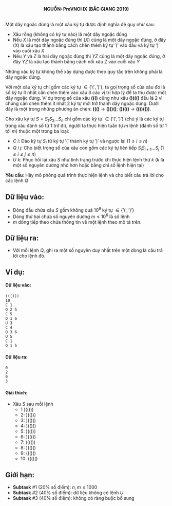 **<center>NGUỒN: PreVNOI Ⅸ (BẮC GIANG 2019)</center>**
<br>

Một dãy ngoặc đúng là một xâu ký tự được định nghĩa đệ quy như sau:

- Xâu rỗng (không có ký tự nào) là một dãy ngoặc đúng
- Nếu $X$ là một dãy ngoặc đúng thì $(X)$ cũng là một dãy ngoặc đúng, ở đây $(X)$ là xâu tạo thành bằng cách chèn thêm ký tự $'('$ vào đầu và ký tự $')'$ vào cuối xâu $X$
- Nếu $Y$ và $Z$ là hai dãy ngoặc đúng thì $YZ$ cũng là một dãy ngoặc đúng, ở đây $YZ$ là xâu tạo thành bằng cách nối xâu $Z$ vào cuối xâu $Y$

Những xâu ký tự không thể xây dựng được theo quy tắc trên không phải là dãy ngoặc đúng.

Với một xâu ký tự chỉ gồm các ký tự $∈\{'(',')'\}$, ta gọi trọng số của xâu đó là số ký tự ít nhất cần chèn thêm vào xâu ở các vị trí hợp lý để ta thu được một dãy ngoặc đúng. Ví dụ trọng số của xâu **((()** cũng như xâu **())(()** đều là $2$ vì chúng cần chèn thêm ít nhất $2$ ký tự mới trở thành dãy ngoặc đúng. Dưới đây là một trong những phương án chèn: **((()** $→$ **()()()**; **())(()** $→$ **(())(())**.

Cho xâu ký tự $S=S_1 S_2…S_n$ chỉ gồm các ký tự $∈\{'(',')'\}$ (chú ý là các ký tự trong xâu đánh số từ $1$ trở đi), người ta thực hiện tuần tự $m$ lệnh (đánh số từ $1$ tới $m$) thuộc một trong ba loại:
- $C\ i$: Đảo ký tự $S_i$ từ ký tự $'('$ thành ký tự $')'$ và ngược lại $(1≤i≤n)$
- $Q\ i\ j$: Cho biết trọng số của xâu con gồm các ký tự liên tiếp $S_i S_{i+1}…S_j\ (1≤i≤j≤n)$
- $U\ k$: Phục hồi lại xâu $S$ như tình trạng trước khi thực hiện lệnh thứ $k$ ($k$ là một số nguyên dương nhỏ hơn hoặc bằng chỉ số lệnh hiện tại)

**Yêu cầu**: Hãy mô phỏng quá trình thực hiện lệnh và cho biết câu trả lời cho các lệnh $Q$

## Dữ liệu vào:
- Dòng đầu chứa xâu $S$ gồm không quá $10^6$ ký tự $∈\{'(',')'\}$
- Dòng thứ hai chứa số nguyên dương $m≤10^6$ là số lệnh
- $m$ dòng tiếp theo chứa thông tin về một lệnh theo mô tả trên.

## Dữ liệu ra:
- Với mỗi lệnh $Q$, ghi ra một số nguyên duy nhất trên một dòng là câu trả lời cho lệnh đó.

## Ví dụ:
#### Dữ liệu vào:
```
((()))
10
C 1
Q 2 5
C 5
Q 1 6
U 3
C 4
Q 3 6
U 5
C 1
Q 1 5
```

#### Dữ liệu ra:
```
0
2
0
3
```

#### Giải thích:
- Xâu $S$ sau mỗi lệnh
    - 1  )(()))
    - 2:  )(()))
    - 3:  )(()()
    - 4:  )(()()
    - 5:  )(()))
    - 6:  )((())
    - 7:  )((())
    - 8:  )(()()
    - 9:  ((()()
    - 10: ((()()

## Giới hạn:
- **Subtask** $\#1$ ($20\%$ số điểm): $n,m≤1000$
- **Subtask** $\#2$ ($40\%$ số điểm): dữ liệu không có lệnh $U$
- **Subtask** $\#3$ ($40\%$ số điểm): không có ràng buộc bổ sung